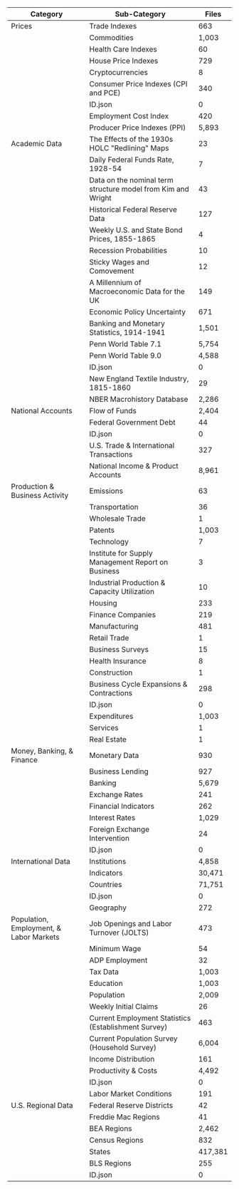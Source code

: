 | Category                                | Sub-Category                                                 | Files   |
|-----------------------------------------|--------------------------------------------------------------|---------|
| Prices                                  | Trade Indexes                                                | 663     |
|                                         | Commodities                                                  | 1,003   |
|                                         | Health Care Indexes                                          | 60      |
|                                         | House Price Indexes                                          | 729     |
|                                         | Cryptocurrencies                                             | 8       |
|                                         | Consumer Price Indexes (CPI and PCE)                         | 340     |
|                                         | ID.json                                                      | 0       |
|                                         | Employment Cost Index                                        | 420     |
|                                         | Producer Price Indexes (PPI)                                 | 5,893   |
| Academic Data                           | The Effects of the 1930s HOLC "Redlining" Maps               | 23      |
|                                         | Daily Federal Funds Rate, 1928-54                            | 7       |
|                                         | Data on the nominal term structure model from Kim and Wright | 43      |
|                                         | Historical Federal Reserve Data                              | 127     |
|                                         | Weekly U.S. and State Bond Prices, 1855-1865                 | 4       |
|                                         | Recession Probabilities                                      | 10      |
|                                         | Sticky Wages and Comovement                                  | 12      |
|                                         | A Millennium of Macroeconomic Data for the UK                | 149     |
|                                         | Economic Policy Uncertainty                                  | 671     |
|                                         | Banking and Monetary Statistics, 1914-1941                   | 1,501   |
|                                         | Penn World Table 7.1                                         | 5,754   |
|                                         | Penn World Table 9.0                                         | 4,588   |
|                                         | ID.json                                                      | 0       |
|                                         | New England Textile Industry, 1815-1860                      | 29      |
|                                         | NBER Macrohistory Database                                   | 2,286   |
| National Accounts                       | Flow of Funds                                                | 2,404   |
|                                         | Federal Government Debt                                      | 44      |
|                                         | ID.json                                                      | 0       |
|                                         | U.S. Trade & International Transactions                      | 327     |
|                                         | National Income & Product Accounts                           | 8,961   |
| Production & Business Activity          | Emissions                                                    | 63      |
|                                         | Transportation                                               | 36      |
|                                         | Wholesale Trade                                              | 1       |
|                                         | Patents                                                      | 1,003   |
|                                         | Technology                                                   | 7       |
|                                         | Institute for Supply Management Report on Business           | 3       |
|                                         | Industrial Production & Capacity Utilization                 | 10      |
|                                         | Housing                                                      | 233     |
|                                         | Finance Companies                                            | 219     |
|                                         | Manufacturing                                                | 481     |
|                                         | Retail Trade                                                 | 1       |
|                                         | Business Surveys                                             | 15      |
|                                         | Health Insurance                                             | 8       |
|                                         | Construction                                                 | 1       |
|                                         | Business Cycle Expansions & Contractions                     | 298     |
|                                         | ID.json                                                      | 0       |
|                                         | Expenditures                                                 | 1,003   |
|                                         | Services                                                     | 1       |
|                                         | Real Estate                                                  | 1       |
| Money, Banking, & Finance               | Monetary Data                                                | 930     |
|                                         | Business Lending                                             | 927     |
|                                         | Banking                                                      | 5,679   |
|                                         | Exchange Rates                                               | 241     |
|                                         | Financial Indicators                                         | 262     |
|                                         | Interest Rates                                               | 1,029   |
|                                         | Foreign Exchange Intervention                                | 24      |
|                                         | ID.json                                                      | 0       |
| International Data                      | Institutions                                                 | 4,858   |
|                                         | Indicators                                                   | 30,471  |
|                                         | Countries                                                    | 71,751  |
|                                         | ID.json                                                      | 0       |
|                                         | Geography                                                    | 272     |
| Population, Employment, & Labor Markets | Job Openings and Labor Turnover (JOLTS)                      | 473     |
|                                         | Minimum Wage                                                 | 54      |
|                                         | ADP Employment                                               | 32      |
|                                         | Tax Data                                                     | 1,003   |
|                                         | Education                                                    | 1,003   |
|                                         | Population                                                   | 2,009   |
|                                         | Weekly Initial Claims                                        | 26      |
|                                         | Current Employment Statistics (Establishment Survey)         | 463     |
|                                         | Current Population Survey (Household Survey)                 | 6,004   |
|                                         | Income Distribution                                          | 161     |
|                                         | Productivity & Costs                                         | 4,492   |
|                                         | ID.json                                                      | 0       |
|                                         | Labor Market Conditions                                      | 191     |
| U.S. Regional Data                      | Federal Reserve Districts                                    | 42      |
|                                         | Freddie Mac Regions                                          | 41      |
|                                         | BEA Regions                                                  | 2,462   |
|                                         | Census Regions                                               | 832     |
|                                         | States                                                       | 417,381 |
|                                         | BLS Regions                                                  | 255     |
|                                         | ID.json                                                      | 0       |